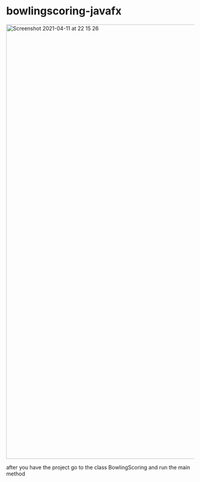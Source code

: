 # bowlingscoring-javafx

<img width="1161" alt="Screenshot 2021-04-11 at 22 15 26" src="https://user-images.githubusercontent.com/39067629/114319866-974caa80-9b13-11eb-8c81-4e6eebf21d48.png">

after you have the project go to the class BowlingScoring and run the main method

